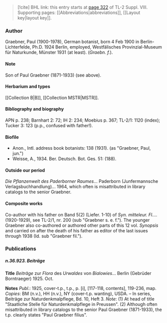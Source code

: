 > [!cite] BHL link: this entry starts at [page 322](https://www.biodiversitylibrary.org/item/103832#page/334/mode/1up) of TL-2 Suppl. VIII.
> Supporting pages: [[Abbreviations|abbreviations]], [[Layout key|layout key]].

### Author

Graebner, Paul (1900-1978), German botanist, born 4 Feb 1900 in Berlin-Lichterfelde, Ph.D. 1924 Berlin, employed, Westfälisches Provinzial-Museum für Naturkunde, Münster 1931 (at least). (*Graebn. f.*).

#### Note

Son of Paul Graebner (1871-1933) (see above).

#### Herbarium and types

[[Collection B|B]], [[Collection MSTR|MSTR]].

#### Bibliography and biography

APN p. 238; Barnhart 2: 72; IH 2: 234; Moebius p. 367; TL-2/1: 1120 (index); Tucker 3: 123 (p.p., confused with father!).

#### Biofile

- Anon., Intl. address book botanists: 138 (1931). (as "Graebner, Paul, jun.")
- Weisse, A., 1934. Ber. Deutsch. Bot. Ges. 51: (188).

#### Outside our period

*Die Pflanzenwelt des Paderborner Raumes*... Paderborn (Junfermannsche Verlagsbuchhandlung)... 1964, which often is misattributed in library catalogs to the senior Graebner.

#### Composite works

Co-author with his father on Band 5(2) (Liefer. 1-10) of *Syn. mitteleur. Fl.*... (1920-1929), see TL-2/1, nr. 200 (sub "Graebner s. e. f."). The younger Graebner also co-authored or authored other parts of this 12 vol. *Synopsis* and carried on after the death of his father as editor of the last issues through 1938 (Id. sub "Graebner fil.").

### Publications

##### n.36.923. Beiträge

**Title**
*Beiträge* zur *Flora* des *Urwaldes* von *Bialowies*... Berlin (Gebrüder Borntraeger) 1925. Oct.

**Notes**
*Publ*.: 1925, cover-t.p., t.p., p. \[i\], \[117-118, contents\], 119-236, map. *Copies*: BM (n.v.), HH (n.v.), NY (cover-t.p. wanting), USDA. – In series, Beiträge zur Naturdenkmalpflege, Bd. 10, Heft 3.
*Note*: (1) At head of title "Staatliche Stelle für Naturdenkmalpflege in Preussen". (2) Although often misattributed in library catalogs to the senior Paul Graebner (1871-1933), the t.p. clearly states "Paul Graebner filius".

